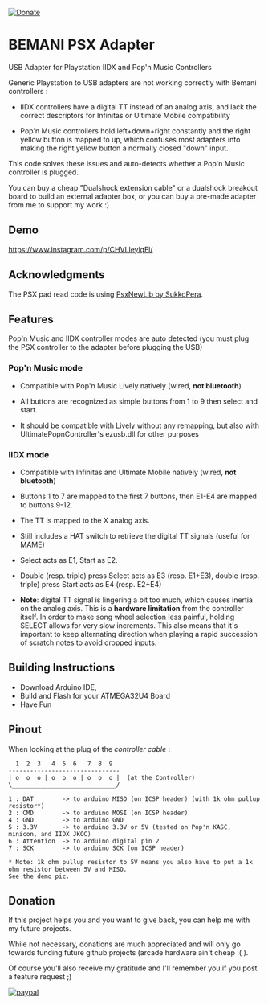 [![Donate](https://img.shields.io/badge/Donate-PayPal-green.svg)](https://www.paypal.com/donate?hosted_button_id=WT735CX4UMZ9U)

# BEMANI PSX Adapter

USB Adapter for Playstation IIDX and Pop'n Music Controllers

Generic Playstation to USB adapters are not working correctly with Bemani controllers :

- IIDX controllers have a digital TT instead of an analog axis, and lack the correct descriptors for Infinitas or Ultimate Mobile compatibility

- Pop'n Music controllers hold left+down+right constantly and the right yellow button is mapped to up, which confuses most adapters into making the right yellow button a normally closed "down" input.

This code solves these issues and auto-detects whether a Pop'n Music controller is plugged.

You can buy a cheap "Dualshock extension cable" or a dualshock breakout board to build an external adapter box, or you can buy a pre-made adapter from me to support my work :)

## Demo

https://www.instagram.com/p/CHVLleylqFl/

## Acknowledgments

The PSX pad read code is using [PsxNewLib by SukkoPera](https://github.com/SukkoPera/PsxNewLib/).

## Features

Pop'n Music and IIDX controller modes are auto detected (you must plug the PSX controller to the adapter before plugging the USB)

### Pop'n Music mode

- Compatible with Pop'n Music Lively natively (wired, **not bluetooth**)

- All buttons are recognized as simple buttons from 1 to 9 then select and start.

- It should be compatible with Lively without any remapping, but also with UltimatePopnController's ezusb.dll for other purposes

### IIDX mode

- Compatible with Infinitas and Ultimate Mobile natively (wired, **not bluetooth**)

- Buttons 1 to 7 are mapped to the first 7 buttons, then E1-E4 are mapped to buttons 9-12.

- The TT is mapped to the X analog axis.

- Still includes a HAT switch to retrieve the digital TT signals (useful for MAME)

- Select acts as E1, Start as E2.

- Double (resp. triple) press Select acts as E3 (resp. E1+E3), double (resp. triple) press Start acts as E4 (resp. E2+E4)

- **Note**: digital TT signal is lingering a bit too much, which causes inertia on the analog axis. This is a **hardware limitation** from the controller itself. In order to make song wheel selection less painful, holding SELECT allows for very slow increments. This also means that it's important to keep alternating direction when playing a rapid succession of scratch notes to avoid dropped inputs.

## Building Instructions

- Download Arduino IDE, 
- Build and Flash for your ATMEGA32U4 Board
- Have Fun

## Pinout

When looking at the plug of the *controller cable* :
```
  1  2  3   4  5  6   7  8  9
-------------------------------
| o  o  o | o  o  o | o  o  o |  (at the Controller)
\_____________________________/

1 : DAT        -> to arduino MISO (on ICSP header) (with 1k ohm pullup resistor*)
2 : CMD        -> to arduino MOSI (on ICSP header)
4 : GND        -> to arduino GND
5 : 3.3V       -> to arduino 3.3V or 5V (tested on Pop'n KASC, minicon, and IIDX JKOC)
6 : Attention  -> to arduino digital pin 2
7 : SCK        -> to arduino SCK (on ICSP header)

* Note: 1k ohm pullup resistor to 5V means you also have to put a 1k ohm resistor between 5V and MISO.
See the demo pic.

 ```
 
## Donation

If this project helps you and you want to give back, you can help me with my future projects.

While not necessary, donations are much appreciated and will only go towards funding future github projects (arcade hardware ain't cheap :( ).

Of course you'll also receive my gratitude and I'll remember you if you post a feature request ;)

[![paypal](https://www.paypalobjects.com/en_US/i/btn/btn_donateCC_LG.gif)](https://www.paypal.com/donate?hosted_button_id=WT735CX4UMZ9U)
